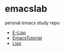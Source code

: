 # emacslab
persnal emacs study repo
* [E-Lisp](https://github.com/findcoo/emacslab/blob/master/E-Lisp.md) 
* [EmacsTutorial](https://github.com/findcoo/emacslab/blob/master/EmacsTutorial.md) 
* [Lisp](https://github.com/findcoo/emacslab/blob/master/Lisp.md) 

